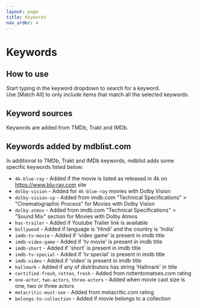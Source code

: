 ```yaml
---
layout: page
title: Keywords
nav_order: 4
---
```


# Keywords

## How to use

Start typing in the keyword dropdown to search for a keyword.  
Use [Match All] to only include items that match all the selected keywords.

## Keyword sources

Keywords are added from TMDb, Trakt and IMDb.

## Keywords added by mdblist.com

In additional to TMDb, Trakt and IMDb keywords, mdblist adds some specific keywords listed below:

- `4k-blue-ray` - Added if the movie is listed as released in 4k on https://www.blu-ray.com site
- `dolby-vision` - Added for `4k-blue-ray` movies with Dolby Vision
- `dolby-vision-cp` - Added from imdb.com "Technical Specifications" > "Cinematographic Process" for Movies with Dolby Vision
- `dolby-atmos` - Added from imdb.com "Technical Specifications" > "Sound Mix" section for Movies with Dolby Atmos
- `has-trailer` - Added if Youtube Trailer link is available
- `bollywood` - Added if language is 'Hindi' and the country is 'India'
- `imdb-tv-movie` - Added if 'video game' is present in imdb title
- `imdb-video-game` - Added if 'tv movie' is present in imdb title
- `imdb-short` - Added if 'short' is present in imdb title
- `imdb-tv-special` - Added if 'tv special' is present in imdb title
- `imdb-video` - Added if 'video' is present in imdb title
- `hallmark` - Added if any of distributors has string 'Hallmark' in title
- `certified-fresh`, `rotten`, `fresh` - Added from rottentomatoes.com rating
- `one-actor`, `two-actors`, `three-actors` - Added when movie cast size is one, two or three actors
- `metacritic-must-see` - Added from metacritic.com rating
- `belongs-to-collection` - Added if movie belongs to a collection


